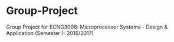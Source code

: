 # Group-Project
Group Project for ECNG3006: Microprocessor Systems - Design &amp; Application (Semester I- 2016/2017)
